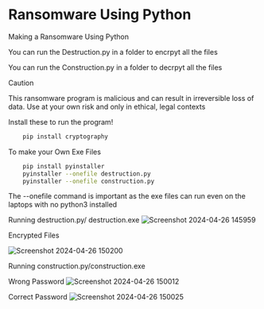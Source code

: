 
# Ransomware Using Python


Making a Ransomware Using Python


You can run the Destruction.py in a folder to encrpyt all the files 

You can run the Construction.py in a folder to decrpyt all the files 

> [!CAUTION]
> This ransomware program is malicious and can result in irreversible loss of data. Use at your own risk and only in ethical, legal contexts

Install these to run the program!

```bash
    pip install cryptography


```

To make your Own Exe Files 

```bash
    pip install pyinstaller
    pyinstaller --onefile destruction.py
    pyinstaller --onefile construction.py
```


The --onefile command is important as the exe files can run even on the laptops with no python3 installed



Running destruction.py/ destruction.exe
![Screenshot 2024-04-26 145959](https://github.com/yashkolhatkar09/Ransomware-/assets/138909671/74d2c2ba-d81c-4709-bf3b-fc827f6803d1)

Encrypted Files 

![Screenshot 2024-04-26 150200](https://github.com/yashkolhatkar09/Ransomware-/assets/138909671/fdc12990-85ab-4ec9-9fc3-2fcb62e816e9)

Running construction.py/construction.exe 

Wrong Password
![Screenshot 2024-04-26 150012](https://github.com/yashkolhatkar09/Ransomware-/assets/138909671/5f746872-ae22-47f9-863c-c1733391fb4f)

Correct Password
![Screenshot 2024-04-26 150025](https://github.com/yashkolhatkar09/Ransomware-/assets/138909671/191fb4fd-2652-4428-a7ff-4d52de2dcaa3)





